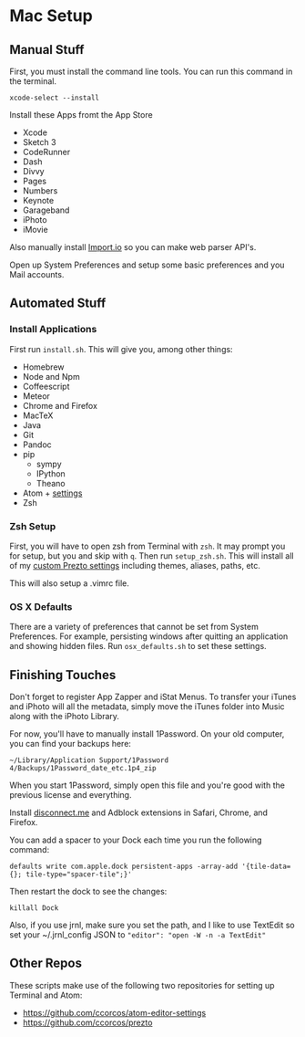 # Mac Setup

## Manual Stuff

First, you must install the command line tools. You can run this command in the terminal.

    xcode-select --install

Install these Apps fromt the App Store

- Xcode
- Sketch 3
- CodeRunner
- Dash
- Divvy
- Pages
- Numbers
- Keynote
- Garageband
- iPhoto
- iMovie

Also manually install [Import.io](http://import.io) so you can make web parser API's.

Open up System Preferences and setup some basic preferences and you Mail accounts.

## Automated Stuff

### Install Applications

First run `install.sh`. This will give you, among other things:

- Homebrew
- Node and Npm
- Coffeescript
- Meteor
- Chrome and Firefox
- MacTeX
- Java
- Git
- Pandoc
- pip
  - sympy
  - IPython
  - Theano
- Atom + [settings](https://github.com/ccorcos/atom-editor-settings)
- Zsh

### Zsh Setup
First, you will have to open zsh from Terminal with `zsh`. It may prompt you for setup, but you and skip with `q`. Then run `setup_zsh.sh`. This will install all of my [custom Prezto settings](https://github.com/ccorcos/prezto) including themes, aliases, paths, etc.

This will also setup a .vimrc file.

### OS X Defaults

There are a variety of preferences that cannot be set from System Preferences. For example, persisting windows after quitting an application and showing hidden files. Run `osx_defaults.sh` to set these settings.

## Finishing Touches

Don't forget to register App Zapper and iStat Menus. To transfer your iTunes and iPhoto will all the metadata, simply move the iTunes folder into Music along with the iPhoto Library.

For now, you'll have to manually install 1Password. On your old computer, you can find your backups here:

    ~/Library/Application Support/1Password 4/Backups/1Password_date_etc.1p4_zip

When you start 1Password, simply open this file and you're good with the previous license and everything.

Install [disconnect.me](disconnect.me) and Adblock extensions in Safari, Chrome, and Firefox.

You can add a spacer to your Dock each time you run the following command:

    defaults write com.apple.dock persistent-apps -array-add '{tile-data={}; tile-type="spacer-tile";}'

Then restart the dock to see the changes:

    killall Dock

Also, if you use jrnl, make sure you set the path, and I like to use TextEdit so set your ~/.jrnl_config JSON to `"editor": "open -W -n -a TextEdit"`


## Other Repos

These scripts make use of the following two repositories for setting up Terminal and Atom:

- https://github.com/ccorcos/atom-editor-settings
- https://github.com/ccorcos/prezto

